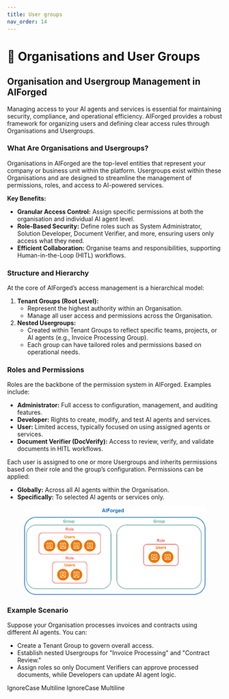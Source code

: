 ```yaml
---
title: User groups
nav_order: 14
---
```


# 👥 Organisations and User Groups

## Organisation and Usergroup Management in AIForged

Managing access to your AI agents and services is essential for maintaining security, compliance, and operational efficiency. AIForged provides a robust framework for organizing users and defining clear access rules through Organisations and Usergroups.

### What Are Organisations and Usergroups?

Organisations in AIForged are the top-level entities that represent your company or business unit within the platform. Usergroups exist within these Organisations and are designed to streamline the management of permissions, roles, and access to AI-powered services.

**Key Benefits:**

* **Granular Access Control:** Assign specific permissions at both the organisation and individual AI agent level.
* **Role-Based Security:** Define roles such as System Administrator, Solution Developer, Document Verifier, and more, ensuring users only access what they need.
* **Efficient Collaboration:** Organise teams and responsibilities, supporting Human-in-the-Loop (HITL) workflows.

### Structure and Hierarchy

At the core of AIForged’s access management is a hierarchical model:

1. **Tenant Groups (Root Level):**
   * Represent the highest authority within an Organisation.
   * Manage all user access and permissions across the Organisation.
2. **Nested Usergroups:**
   * Created within Tenant Groups to reflect specific teams, projects, or AI agents (e.g., Invoice Processing Group).
   * Each group can have tailored roles and permissions based on operational needs.

### Roles and Permissions

Roles are the backbone of the permission system in AIForged. Examples include:

* **Administrator:** Full access to configuration, management, and auditing features.
* **Developer:** Rights to create, modify, and test AI agents and services.
* **User:** Limited access, typically focused on using assigned agents or services.
* **Document Verifier (DocVerify):** Access to review, verify, and validate documents in HITL workflows.

Each user is assigned to one or more Usergroups and inherits permissions based on their role and the group’s configuration. Permissions can be applied:

* **Globally:** Across all AI agents within the Organisation.
* **Specifically:** To selected AI agents or services only.

<figure><img src="../assets/Usergroups.png" alt=""><figcaption></figcaption></figure>

### Example Scenario

Suppose your Organisation processes invoices and contracts using different AI agents. You can:

* Create a Tenant Group to govern overall access.
* Establish nested Usergroups for "Invoice Processing" and "Contract Review."
* Assign roles so only Document Verifiers can approve processed documents, while Developers can update AI agent logic.

 IgnoreCase Multiline IgnoreCase Multiline
